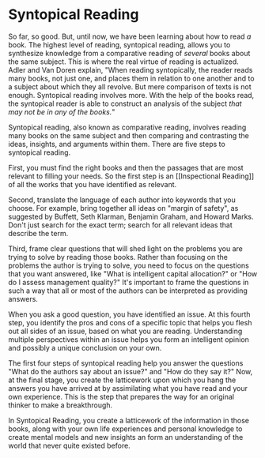 # Syntopical Reading

So far, so good. But, until now, we have been learning about how to read *a* book. The highest level of reading, syntopical reading, allows you to synthesize knowledge from a comparative reading of *several* books about the same subject. This is where the real virtue of reading is actualized. Adler and Van Doren explain, "When reading syntopically, the reader reads many books, not just one, and places them in relation to one another and to a subject about which they all revolve. But mere comparison of texts is not enough. Syntopical reading involves more. With the help of the books read, the syntopical reader is able to construct an analysis of the subject *that may not be in any of the books.*"

Syntopical reading, also known as comparative reading, involves reading many books on the same subject and then comparing and contrasting the ideas, insights, and arguments within them. There are five steps to syntopical reading.

First, you must find the right books and then the passages that are most relevant to filling your needs. So the first step is an [[Inspectional Reading]] of all the works that you have identified as relevant.

Second, translate the language of each author into keywords that you choose. For example, bring together all ideas on "margin of safety", as suggested by Buffett, Seth Klarman, Benjamin Graham, and Howard Marks. Don't just search for the exact term; search for all relevant ideas that describe the term. 

Third, frame clear questions that will shed light on the problems you are trying to solve by reading those books. Rather than focusing on the problems the author is trying to solve, you need to focus on the questions that you want answered, like "What is intelligent capital allocation?" or "How do I assess management quality?" It's important to frame the questions in such a way that all or most of the authors can be interpreted as providing answers.

When you ask a good question, you have identified an issue. At this fourth step, you identify the pros and cons of a specific topic that helps you flesh out all sides of an issue, based on what you are reading. Understanding multiple perspectives within an issue helps you form an intelligent opinion and possibly a unique conclusion on your own.

The first four steps of syntopical reading help you answer the questions "What do the authors say about an issue?" and "How do they say it?" Now, at the final stage, you create the latticework upon which you hang the answers you have arrived at by assimilating what you have read and your own experience. This is the step that prepares the way for an original thinker to make a breakthrough.

In Syntopical Reading, you create a latticework of the information in those books, along with your own life experiences and personal knowledge to create mental models and new insights an form an understanding of the world that never quite existed before.